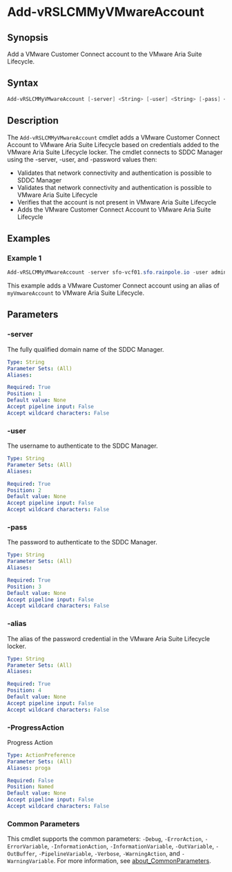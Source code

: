 # Add-vRSLCMMyVMwareAccount

## Synopsis

Add a VMware Customer Connect account to the VMware Aria Suite Lifecycle.

## Syntax

```powershell
Add-vRSLCMMyVMwareAccount [-server] <String> [-user] <String> [-pass] <String> [-alias] <String> [-ProgressAction <ActionPreference>] [<CommonParameters>]
```

## Description

The `Add-vRSLCMMyVMwareAccount` cmdlet adds a VMware Customer Connect Account to VMware Aria Suite Lifecycle based on credentials added to the VMware Aria Suite Lifecycle locker. The cmdlet connects to SDDC Manager using the -server, -user, and -password values then:

- Validates that network connectivity and authentication is possible to SDDC Manager
- Validates that network connectivity and authentication is possible to VMware Aria Suite Lifecycle
- Verifies that the account is not present in VMware Aria Suite Lifecycle
- Adds the VMware Customer Connect Account to VMware Aria Suite Lifecycle

## Examples

### Example 1

```powershell
Add-vRSLCMMyVMwareAccount -server sfo-vcf01.sfo.rainpole.io -user administrator@vsphere.local -pass VMw@re1! -alias myVmwareAccount
```

This example adds a VMware Customer Connect account using an alias of `myVmwareAccount` to VMware Aria Suite Lifecycle.

## Parameters

### -server

The fully qualified domain name of the SDDC Manager.

```yaml
Type: String
Parameter Sets: (All)
Aliases:

Required: True
Position: 1
Default value: None
Accept pipeline input: False
Accept wildcard characters: False
```

### -user

The username to authenticate to the SDDC Manager.

```yaml
Type: String
Parameter Sets: (All)
Aliases:

Required: True
Position: 2
Default value: None
Accept pipeline input: False
Accept wildcard characters: False
```

### -pass

The password to authenticate to the SDDC Manager.

```yaml
Type: String
Parameter Sets: (All)
Aliases:

Required: True
Position: 3
Default value: None
Accept pipeline input: False
Accept wildcard characters: False
```

### -alias

The alias of the password credential in the VMware Aria Suite Lifecycle locker.

```yaml
Type: String
Parameter Sets: (All)
Aliases:

Required: True
Position: 4
Default value: None
Accept pipeline input: False
Accept wildcard characters: False
```

### -ProgressAction

Progress Action

```yaml
Type: ActionPreference
Parameter Sets: (All)
Aliases: proga

Required: False
Position: Named
Default value: None
Accept pipeline input: False
Accept wildcard characters: False
```

### Common Parameters

This cmdlet supports the common parameters: `-Debug`, `-ErrorAction`, `-ErrorVariable`, `-InformationAction`, `-InformationVariable`, `-OutVariable`, `-OutBuffer`, `-PipelineVariable`, `-Verbose`, `-WarningAction`, and `-WarningVariable`. For more information, see [about_CommonParameters](http://go.microsoft.com/fwlink/?LinkID=113216).
